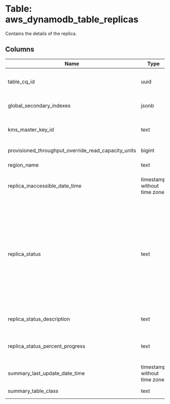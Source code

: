 
# Table: aws_dynamodb_table_replicas
Contains the details of the replica.
## Columns
| Name        | Type           | Description  |
| ------------- | ------------- | -----  |
|table_cq_id|uuid|Unique CloudQuery ID of aws_dynamodb_tables table (FK)|
|global_secondary_indexes|jsonb|Replica-specific global secondary index settings.|
|kms_master_key_id|text|The KMS key of the replica that will be used for KMS encryption.|
|provisioned_throughput_override_read_capacity_units|bigint|Replica-specific read capacity units|
|region_name|text|The name of the Region.|
|replica_inaccessible_date_time|timestamp without time zone|The time at which the replica was first detected as inaccessible|
|replica_status|text|The current state of the replica:  * CREATING - The replica is being created.  * UPDATING - The replica is being updated.  * DELETING - The replica is being deleted.  * ACTIVE - The replica is ready for use.  * REGION_DISABLED - The replica is inaccessible because the Amazon Web Services Region has been disabled|
|replica_status_description|text|Detailed information about the replica status.|
|replica_status_percent_progress|text|Specifies the progress of a Create, Update, or Delete action on the replica as a percentage.|
|summary_last_update_date_time|timestamp without time zone|The date and time at which the table class was last updated.|
|summary_table_class|text|The table class of the specified table|
